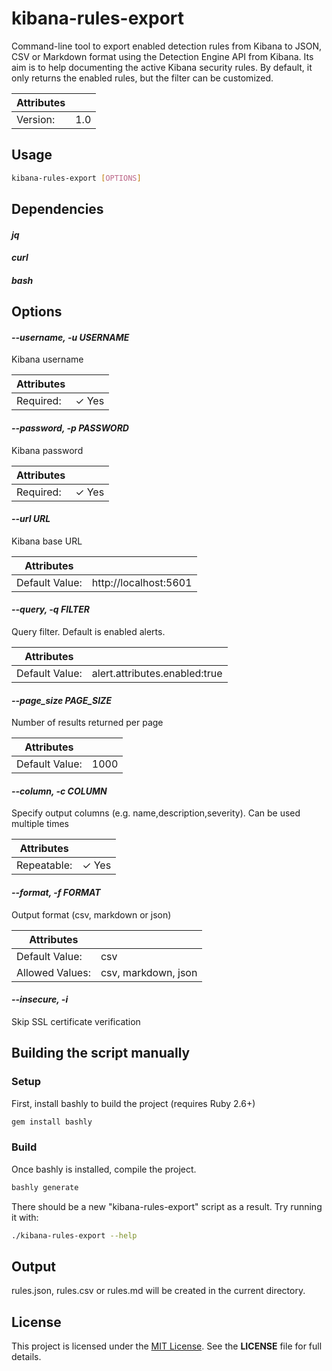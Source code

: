 # kibana-rules-export

Command-line tool to export enabled detection rules from Kibana to JSON, CSV or Markdown format using the Detection Engine API from Kibana. Its aim is to help documenting the active Kibana security rules. By default, it only returns the enabled rules, but the filter can be customized.

| Attributes       | &nbsp;
|------------------|-------------
| Version:         | 1.0

## Usage

```bash
kibana-rules-export [OPTIONS]
```

## Dependencies

#### *jq*



#### *curl*



#### *bash*



## Options

#### *--username, -u USERNAME*

Kibana username

| Attributes      | &nbsp;
|-----------------|-------------
| Required:       | ✓ Yes

#### *--password, -p PASSWORD*

Kibana password

| Attributes      | &nbsp;
|-----------------|-------------
| Required:       | ✓ Yes

#### *--url URL*

Kibana base URL

| Attributes      | &nbsp;
|-----------------|-------------
| Default Value:  | http://localhost:5601

#### *--query, -q FILTER*

Query filter. Default is enabled alerts.

| Attributes      | &nbsp;
|-----------------|-------------
| Default Value:  | alert.attributes.enabled:true

#### *--page_size PAGE_SIZE*

Number of results returned per page

| Attributes      | &nbsp;
|-----------------|-------------
| Default Value:  | 1000

#### *--column, -c COLUMN*

Specify output columns (e.g. name,description,severity). Can be used multiple times

| Attributes      | &nbsp;
|-----------------|-------------
| Repeatable:     |  ✓ Yes

#### *--format, -f FORMAT*

Output format (csv, markdown or json)

| Attributes      | &nbsp;
|-----------------|-------------
| Default Value:  | csv
| Allowed Values: | csv, markdown, json

#### *--insecure, -i*

Skip SSL certificate verification

## Building the script manually

### Setup

First, install bashly to build the project (requires Ruby 2.6+)
~~~bash
gem install bashly
~~~

### Build
Once bashly is installed, compile the project.
~~~bash
bashly generate
~~~
There should be a new "kibana-rules-export" script as a result.
Try running it with:
~~~bash
./kibana-rules-export --help
~~~

## Output
rules.json, rules.csv or rules.md will be created in the current directory.

## License

This project is licensed under the [MIT License](./LICENSE). See the **LICENSE** file for full details.

